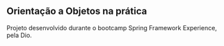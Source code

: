 ## Orientação a Objetos na prática

Projeto desenvolvido durante o bootcamp Spring Framework Experience, pela Dio.
